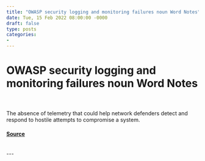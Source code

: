 ```yaml
---
title: "OWASP security logging and monitoring failures noun Word Notes"
date: Tue, 15 Feb 2022 08:00:00 -0000
draft: false
type: posts
categories: 
- 
---
```

# OWASP security logging and monitoring failures noun Word Notes

<br/>

<br/>
The absence of telemetry that could help network defenders detect and respond to hostile attempts to compromise a system.

#### [Source](https://thecyberwire.com/podcasts/word-notes/85/notes)

<br/>
---
